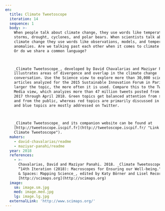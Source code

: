 ```yaml
---
en:
  title: Climate Tweetoscope
  iteration: 14
  sequence: 1
  body: >-
    When people talk about climate change, they use words like temperatures,
    storms, drought, cyclones, and polar bears. When scientists talk about
    climate change they use words like observations, models, and temperature
    anomalies. Are we talking past each other when it comes to climate change?
    Or do we share a common language?

      

    _Climate Tweetoscope_, developed by David Chavalarias and Maziyar Panahi,
    illustrates areas of divergence and overlap in the climate change
    conversation. Use the Science view to explore more than 30,000 scientific
    articles analyzed for the 2015 Sustainable Innovation Forum in Paris. The
    larger the topic, the more often it is used. Compare this to the Twitter &
    Media view, which analyzes more than 47 million tweets posted from January
    2017 through April 2018. Green topics get balanced attention from scientists
    and from the public, whereas red topics are primarily discussed in research
    and blue topics are mostly addressed on Twitter.

      

    _Climate Tweetoscope_ and its companion website can be found at
    [http://tweetoscope.iscpif.fr](http://tweetoscope.iscpif.fr/ "Link to
    Climate Tweetoscope").
  makers:
    - david-chavalarias/readme
    - maziyar-panahi/readme
  year: 2018
  references:
    - >-
      Chavalarias, David and Maziyar Panahi. 2018. _Climate Tweetoscope_. In
      “14th Iteration (2018): Macroscopes for Ensuring our Well-being." _Places
      & Spaces: Mapping Science_, edited by Katy Börner and Lisel Record.
      [http://scimaps.org](http://scimaps.org)
  image:
    sm: image.sm.jpg
    med: image.med.jpg
    lg: image.lg.jpg
  externalLink: 'http://www.scimaps.org/'
---
```

